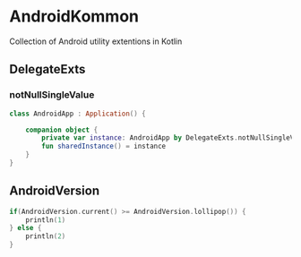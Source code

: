 # AndroidKommon

Collection of Android utility extentions in Kotlin

## DelegateExts

### notNullSingleValue

```kotlin
class AndroidApp : Application() {

    companion object {
        private var instance: AndroidApp by DelegateExts.notNullSingleValue()
        fun sharedInstance() = instance
    }
}
```

## AndroidVersion

```kotlin
if(AndroidVersion.current() >= AndroidVersion.lollipop()) {
	println(1) 
} else {
	println(2)
}
```
